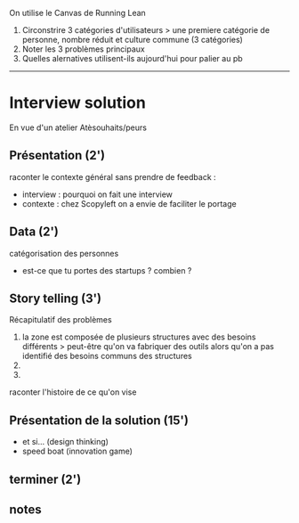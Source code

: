 On utilise le Canvas de Running Lean
1. Circonstrire 3 catégories d'utilisateurs > une premiere catégorie de personne, nombre réduit et culture commune (3 catégories)
2. Noter les 3 problèmes principaux
3. Quelles alernatives utilisent-ils aujourd'hui pour palier au pb

---

# Interview solution
En vue d'un atelier Atèsouhaits/peurs

## Présentation (2')
raconter le contexte général sans prendre de feedback :
- interview : pourquoi on fait une interview
- contexte : chez Scopyleft on a envie de faciliter le portage

## Data (2')
catégorisation des personnes
- est-ce que tu portes des startups ? combien ?


## Story telling (3')
Récapitulatif des problèmes
1. la zone est composée de plusieurs structures avec des besoins différents > peut-être qu'on va fabriquer des outils alors qu'on a pas identifié des besoins communs des structures
2. 
3.

raconter l'histoire de ce qu'on vise

## Présentation de la solution (15')

- et si... (design thinking)
- speed boat (innovation game)

## terminer (2')

## notes





